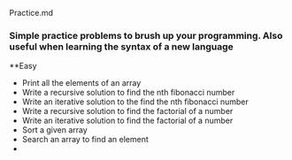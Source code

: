 Practice.md

### Simple practice problems to brush up your programming. Also useful when learning the syntax of a new language

**Easy
* Print all the elements of an array
* Write a recursive solution to find the nth fibonacci number
* Write an iterative solution to the find the nth fibonacci number
* Write a recursive solution to find the factorial of a number
* Write an iterative solution to find the factorial of a number
* Sort a given array
* Search an array to find an element
*   
